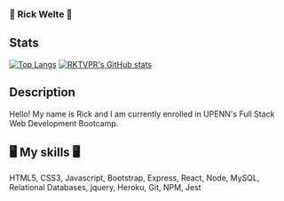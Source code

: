 ### 👾 Rick Welte 👾

## Stats
[![Top Langs](https://github-readme-stats.vercel.app/api/top-langs/?username=RKTVPR)](https://github.com/anuraghazra/github-readme-stats)
[![RKTVPR's GitHub stats](https://github-readme-stats.vercel.app/api?username=RKTVPR)](https://github.com/anuraghazra/github-readme-stats)


## Description
Hello! My name is Rick and I am currently enrolled in UPENN's Full Stack Web Development Bootcamp.

## 🖥️ My skills 🖥️
HTML5,
CSS3,
Javascript,
Bootstrap,
Express,
React,
Node,
MySQL,
Relational Databases,
jquery,
Heroku,
Git,
NPM,
Jest

